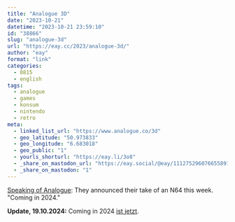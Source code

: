 ```yaml
---
title: "Analogue 3D"
date: "2023-10-21"
datetime: "2023-10-21 23:59:10"
id: "38866"
slug: "analogue-3d"
url: "https://eay.cc/2023/analogue-3d/"
author: "eay"
format: "link"
categories:
  - 0815
  - english
tags:
  - analogue
  - games
  - konsum
  - nintendo
  - retro
meta:
  - linked_list_url: "https://www.analogue.co/3d"
  - geo_latitude: "50.973833"
  - geo_longitude: "6.683018"
  - geo_public: "1"
  - yourls_shorturl: "https://eay.li/3o8"
  - _share_on_mastodon_url: "https://eay.social/@eay/111275296076655891"
  - _share_on_mastodon: "1"
---
```


[Speaking of Analogue](https://eay.cc/2023/status-2023-10-14-1339/): They announced their take of an N64 this week. "Coming in 2024."

**Update, 19.10.2024:** Coming in 2024 [ist jetzt](https://eay.cc/2024/analogue-3d-moderner-n64-nachbau-jetzt-verfuegbar/).

